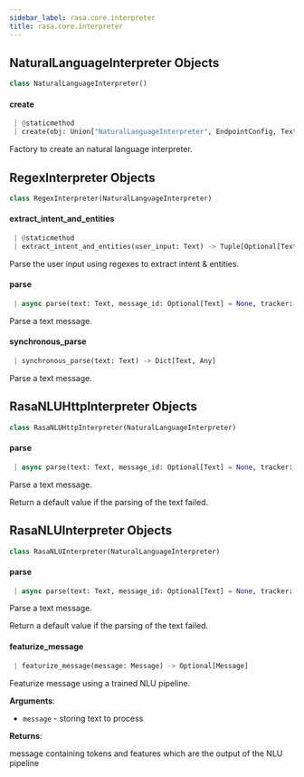 ```yaml
---
sidebar_label: rasa.core.interpreter
title: rasa.core.interpreter
---
```


## NaturalLanguageInterpreter Objects

```python
class NaturalLanguageInterpreter()
```

#### create

```python
 | @staticmethod
 | create(obj: Union["NaturalLanguageInterpreter", EndpointConfig, Text, None]) -> "NaturalLanguageInterpreter"
```

Factory to create an natural language interpreter.

## RegexInterpreter Objects

```python
class RegexInterpreter(NaturalLanguageInterpreter)
```

#### extract\_intent\_and\_entities

```python
 | @staticmethod
 | extract_intent_and_entities(user_input: Text) -> Tuple[Optional[Text], float, List[Dict[Text, Any]]]
```

Parse the user input using regexes to extract intent &amp; entities.

#### parse

```python
 | async parse(text: Text, message_id: Optional[Text] = None, tracker: Optional[DialogueStateTracker] = None) -> Dict[Text, Any]
```

Parse a text message.

#### synchronous\_parse

```python
 | synchronous_parse(text: Text) -> Dict[Text, Any]
```

Parse a text message.

## RasaNLUHttpInterpreter Objects

```python
class RasaNLUHttpInterpreter(NaturalLanguageInterpreter)
```

#### parse

```python
 | async parse(text: Text, message_id: Optional[Text] = None, tracker: Optional[DialogueStateTracker] = None) -> Dict[Text, Any]
```

Parse a text message.

Return a default value if the parsing of the text failed.

## RasaNLUInterpreter Objects

```python
class RasaNLUInterpreter(NaturalLanguageInterpreter)
```

#### parse

```python
 | async parse(text: Text, message_id: Optional[Text] = None, tracker: Optional[DialogueStateTracker] = None) -> Dict[Text, Any]
```

Parse a text message.

Return a default value if the parsing of the text failed.

#### featurize\_message

```python
 | featurize_message(message: Message) -> Optional[Message]
```

Featurize message using a trained NLU pipeline.

**Arguments**:

- `message` - storing text to process

**Returns**:

  message containing tokens and features which are the output of the NLU pipeline

